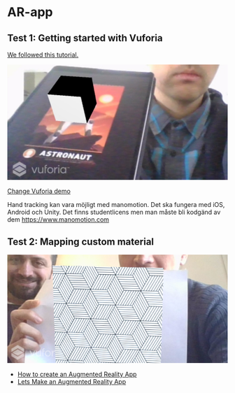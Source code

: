# AR-app

## Test 1: Getting started with Vuforia

[We followed this tutorial.](https://www.youtube.com/watch?v=kjNhWrUpUeE)

<img src = "https://github.com/IngelaRossing/AR-app/blob/master/img/test2.jpg">

[Change Vuforia demo](https://www.youtube.com/watch?v=khavGQ7Dy3c)


Hand tracking kan vara möjligt med manomotion. Det ska fungera med iOS, Android och Unity. Det finns studentlicens men man måste bli kodgänd av dem
https://www.manomotion.com 

## Test 2: Mapping custom material

<img src = "https://github.com/IngelaRossing/AR-app/blob/master/img/test3.png">

- [How to create an Augmented Reality App](https://www.youtube.com/watch?v=MtiUx_szKbI)
- [Lets Make an Augmented Reality App](https://www.youtube.com/watch?v=khavGQ7Dy3c)



